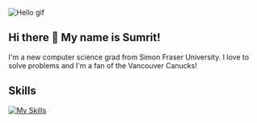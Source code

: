 ![Hello gif](https://raw.githubusercontent.com/alansmathew/alansmathew/master/lang.gif)

## Hi there 👋 My name is Sumrit!

I'm a new computer science grad from Simon Fraser University. I love to solve problems and I'm a fan of the Vancouver Canucks!

<!--
**sumritsanghera/sumritsanghera** is a ✨ _special_ ✨ repository because its `README.md` (this file) appears on your GitHub profile.

Here are some ideas to get you started:

- 🔭 I’m currently working on ...
- 🌱 I’m currently learning ...
- 👯 I’m looking to collaborate on ...
- 🤔 I’m looking for help with ...
- 💬 Ask me about ...
- 📫 How to reach me: ...
- 😄 Pronouns: ...
- ⚡ Fun fact: ...
-->
## Skills
[![My Skills](https://skillicons.dev/icons?i=py,java,c,cpp,js,ts,html,css,react,angular,tensorflow,github,vscode,androidstudio&perline=8)](https://skillicons.dev)
